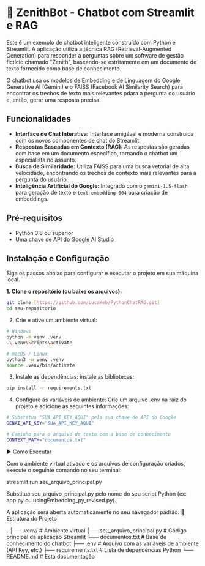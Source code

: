 # 🤖 ZenithBot - Chatbot com Streamlit e RAG

Este é um exemplo de chatbot inteligente construído com Python e Streamlit. A aplicação utiliza a técnica RAG (Retrieval-Augmented Generation) para responder a perguntas sobre um software de gestão fictício chamado "Zenith", baseando-se estritamente em um documento de texto fornecido como base de conhecimento.

O chatbot usa os modelos de Embedding e de Linguagem do Google Generative AI (Gemini) e o FAISS (Facebook AI Similarity Search) para encontrar os trechos de texto mais relevantes pdara a pergunta do usuário e, então, gerar uma resposta precisa.

## Funcionalidades

- **Interface de Chat Interativa:** Interface amigável e moderna construída com os novos componentes de chat do Streamlit.
- **Respostas Baseadas em Contexto (RAG):** As respostas são geradas com base em um documento específico, tornando o chatbot um especialista no assunto.
- **Busca de Similaridade:** Utiliza FAISS para uma busca vetorial de alta velocidade, encontrando os trechos de contexto mais relevantes para a pergunta do usuário.
- **Inteligência Artificial do Google:** Integrado com o `gemini-1.5-flash` para geração de texto e `text-embedding-004` para criação de embeddings.

## Pré-requisitos

- Python 3.8 ou superior
- Uma chave de API do [Google AI Studio](https://aistudio.google.com/app/apikey)

## Instalação e Configuração

Siga os passos abaixo para configurar e executar o projeto em sua máquina local.

**1. Clone o repositório (ou baixe os arquivos):**
```bash
git clone [https://github.com/LucaKeb/PythonChatRAG.git]
cd seu-repositorio
```

2. Crie e ative um ambiente virtual:
```bash
# Windows
python -m venv .venv
.\.venv\Scripts\activate

# macOS / Linux
python3 -m venv .venv
source .venv/bin/activate
```

3. Instale as dependências:
instale as bibliotecas:
```bash
pip install -r requirements.txt
```

4. Configure as variáveis de ambiente:
Crie um arquivo .env na raiz do projeto e adicione as seguintes informações:
```bash
# Substitua "SUA_API_KEY_AQUI" pela sua chave de API do Google
GENAI_API_KEY="SUA_API_KEY_AQUI"

# Caminho para o arquivo de texto com a base de conhecimento
CONTEXT_PATH="documentos.txt"
```
▶️ Como Executar

Com o ambiente virtual ativado e os arquivos de configuração criados, execute o seguinte comando no seu terminal:

streamlit run seu_arquivo_principal.py

Substitua seu_arquivo_principal.py pelo nome do seu script Python (ex: app.py ou usingEmbedding_py_revised.py).

A aplicação será aberta automaticamente no seu navegador padrão.
📁 Estrutura do Projeto

.
├── .venv/                  # Ambiente virtual
├── seu_arquivo_principal.py  # Código principal da aplicação Streamlit
├── documentos.txt          # Base de conhecimento do chatbot
├── .env                    # Arquivo com as variáveis de ambiente (API Key, etc.)
├── requirements.txt        # Lista de dependências Python
└── README.md               # Esta documentação

